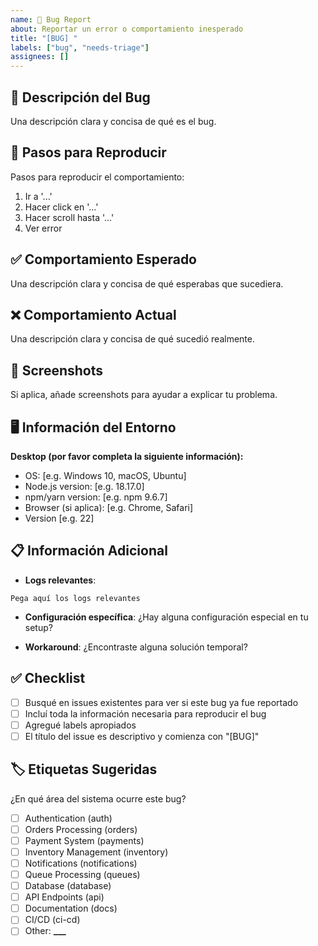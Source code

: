 ```yaml
---
name: 🐛 Bug Report
about: Reportar un error o comportamiento inesperado
title: "[BUG] "
labels: ["bug", "needs-triage"]
assignees: []
---
```


## 🐛 Descripción del Bug

Una descripción clara y concisa de qué es el bug.

## 🔄 Pasos para Reproducir

Pasos para reproducir el comportamiento:

1. Ir a '...'
2. Hacer click en '...'
3. Hacer scroll hasta '...'
4. Ver error

## ✅ Comportamiento Esperado

Una descripción clara y concisa de qué esperabas que sucediera.

## ❌ Comportamiento Actual

Una descripción clara y concisa de qué sucedió realmente.

## 📸 Screenshots

Si aplica, añade screenshots para ayudar a explicar tu problema.

## 🖥️ Información del Entorno

**Desktop (por favor completa la siguiente información):**

- OS: [e.g. Windows 10, macOS, Ubuntu]
- Node.js version: [e.g. 18.17.0]
- npm/yarn version: [e.g. npm 9.6.7]
- Browser (si aplica): [e.g. Chrome, Safari]
- Version [e.g. 22]

## 📋 Información Adicional

- **Logs relevantes**:

```
Pega aquí los logs relevantes
```

- **Configuración específica**: ¿Hay alguna configuración especial en tu setup?

- **Workaround**: ¿Encontraste alguna solución temporal?

## ✅ Checklist

- [ ] Busqué en issues existentes para ver si este bug ya fue reportado
- [ ] Incluí toda la información necesaria para reproducir el bug
- [ ] Agregué labels apropiados
- [ ] El título del issue es descriptivo y comienza con "[BUG]"

## 🏷️ Etiquetas Sugeridas

¿En qué área del sistema ocurre este bug?

- [ ] Authentication (auth)
- [ ] Orders Processing (orders)
- [ ] Payment System (payments)
- [ ] Inventory Management (inventory)
- [ ] Notifications (notifications)
- [ ] Queue Processing (queues)
- [ ] Database (database)
- [ ] API Endpoints (api)
- [ ] Documentation (docs)
- [ ] CI/CD (ci-cd)
- [ ] Other: ****\_\_\_****
